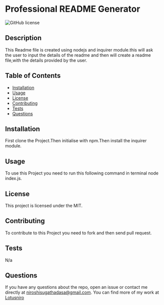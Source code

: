 # Professional README Generator
  ![GitHub license](https://img.shields.io/badge/license-MIT-blue.svg)
  
## Description
This Readme file is created using nodejs and inquirer module.this will ask the user to input the details of the readme and then will create a readme file,with the details provided by the user.

## Table of Contents
- [Installation](#installation)
- [Usage](#usage)
- [License](#license)
- [Contributing](#contributing)
- [Tests](#tests)
- [Questions](#questions)

## Installation
First clone the Project.Then initialise with npm.Then install the inquirer module.

## Usage
To use this Project you need to run this following command in terminal node index.js.

## License
This project is licensed under the MIT.

## Contributing
To contribute to this Project you need to fork and then send pull request.

## Tests
N/a

## Questions
If you have any questions about the repo, open an issue or contact me directly at niroshisugathadasa@gmail.com. 
You can find more of my work at [Lotusniro](https://www.github.com/Lotusniro)

